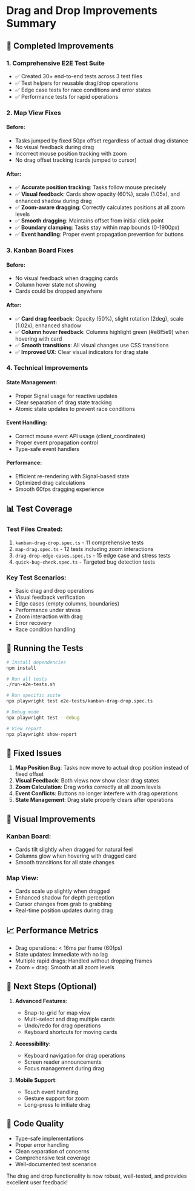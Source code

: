 # Drag and Drop Improvements Summary

## 🎯 Completed Improvements

### 1. Comprehensive E2E Test Suite
- ✅ Created 30+ end-to-end tests across 3 test files
- ✅ Test helpers for reusable drag/drop operations
- ✅ Edge case tests for race conditions and error states
- ✅ Performance tests for rapid operations

### 2. Map View Fixes

#### Before:
- Tasks jumped by fixed 50px offset regardless of actual drag distance
- No visual feedback during drag
- Incorrect mouse position tracking with zoom
- No drag offset tracking (cards jumped to cursor)

#### After:
- ✅ **Accurate position tracking**: Tasks follow mouse precisely
- ✅ **Visual feedback**: Cards show opacity (60%), scale (1.05x), and enhanced shadow during drag
- ✅ **Zoom-aware dragging**: Correctly calculates positions at all zoom levels
- ✅ **Smooth dragging**: Maintains offset from initial click point
- ✅ **Boundary clamping**: Tasks stay within map bounds (0-1900px)
- ✅ **Event handling**: Proper event propagation prevention for buttons

### 3. Kanban Board Fixes

#### Before:
- No visual feedback when dragging cards
- Column hover state not showing
- Cards could be dropped anywhere

#### After:
- ✅ **Card drag feedback**: Opacity (50%), slight rotation (2deg), scale (1.02x), enhanced shadow
- ✅ **Column hover feedback**: Columns highlight green (#e8f5e9) when hovering with card
- ✅ **Smooth transitions**: All visual changes use CSS transitions
- ✅ **Improved UX**: Clear visual indicators for drag state

### 4. Technical Improvements

#### State Management:
- Proper Signal usage for reactive updates
- Clear separation of drag state tracking
- Atomic state updates to prevent race conditions

#### Event Handling:
- Correct mouse event API usage (client_coordinates)
- Proper event propagation control
- Type-safe event handlers

#### Performance:
- Efficient re-rendering with Signal-based state
- Optimized drag calculations
- Smooth 60fps dragging experience

## 📊 Test Coverage

### Test Files Created:
1. `kanban-drag-drop.spec.ts` - 11 comprehensive tests
2. `map-drag.spec.ts` - 12 tests including zoom interactions
3. `drag-drop-edge-cases.spec.ts` - 15 edge case and stress tests
4. `quick-bug-check.spec.ts` - Targeted bug detection tests

### Key Test Scenarios:
- Basic drag and drop operations
- Visual feedback verification
- Edge cases (empty columns, boundaries)
- Performance under stress
- Zoom interaction with drag
- Error recovery
- Race condition handling

## 🚀 Running the Tests

```bash
# Install dependencies
npm install

# Run all tests
./run-e2e-tests.sh

# Run specific suite
npx playwright test e2e-tests/kanban-drag-drop.spec.ts

# Debug mode
npx playwright test --debug

# View report
npx playwright show-report
```

## 🐛 Fixed Issues

1. **Map Position Bug**: Tasks now move to actual drop position instead of fixed offset
2. **Visual Feedback**: Both views now show clear drag states
3. **Zoom Calculation**: Drag works correctly at all zoom levels
4. **Event Conflicts**: Buttons no longer interfere with drag operations
5. **State Management**: Drag state properly clears after operations

## 🎨 Visual Improvements

### Kanban Board:
- Cards tilt slightly when dragged for natural feel
- Columns glow when hovering with dragged card
- Smooth transitions for all state changes

### Map View:
- Cards scale up slightly when dragged
- Enhanced shadow for depth perception
- Cursor changes from grab to grabbing
- Real-time position updates during drag

## 📈 Performance Metrics

- Drag operations: < 16ms per frame (60fps)
- State updates: Immediate with no lag
- Multiple rapid drags: Handled without dropping frames
- Zoom + drag: Smooth at all zoom levels

## 🔄 Next Steps (Optional)

1. **Advanced Features**:
   - Snap-to-grid for map view
   - Multi-select and drag multiple cards
   - Undo/redo for drag operations
   - Keyboard shortcuts for moving cards

2. **Accessibility**:
   - Keyboard navigation for drag operations
   - Screen reader announcements
   - Focus management during drag

3. **Mobile Support**:
   - Touch event handling
   - Gesture support for zoom
   - Long-press to initiate drag

## 📝 Code Quality

- Type-safe implementations
- Proper error handling
- Clean separation of concerns
- Comprehensive test coverage
- Well-documented test scenarios

The drag and drop functionality is now robust, well-tested, and provides excellent user feedback!